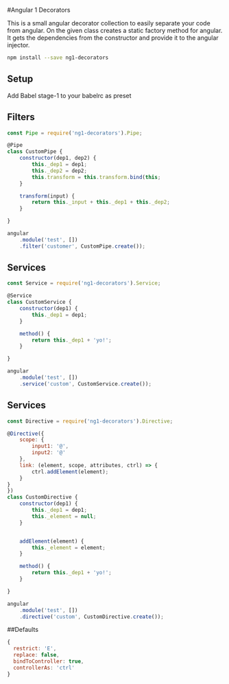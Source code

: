 #Angular 1 Decorators

This is a small angular decorator collection to easily separate your code from angular. On the given class creates 
a static factory method for angular. It gets the dependencies from the constructor and provide it to the angular injector. 

```bash
npm install --save ng1-decorators
```

## Setup
 
Add Babel stage-1 to your babelrc as preset

## Filters

```javascript
const Pipe = require('ng1-decorators').Pipe;

@Pipe
class CustomPipe {
    constructor(dep1, dep2) {
        this._dep1 = dep1;
        this._dep2 = dep2;
        this.transform = this.transform.bind(this;
    }

    transform(input) {
        return this._input + this._dep1 + this._dep2;
    }

}

angular
    .module('test', [])
    .filter('customer', CustomPipe.create());
```

## Services

```javascript
const Service = require('ng1-decorators').Service;

@Service
class CustomService {
    constructor(dep1) {
        this._dep1 = dep1;
    }

    method() {
        return this._dep1 + 'yo!';
    }

}

angular
    .module('test', [])
    .service('custom', CustomService.create());
```

## Services

```javascript
const Directive = require('ng1-decorators').Directive;

@Directive({
    scope: {
        input1: '@',
        input2: '@'
    },
    link: (element, scope, attributes, ctrl) => {
        ctrl.addElement(element);
    }
}
})
class CustomDirective {
    constructor(dep1) {
        this._dep1 = dep1;
        this._element = null;
    }


    addElement(element) {
        this._element = element;
    }

    method() {
        return this._dep1 + 'yo!';
    }

}

angular
    .module('test', [])
    .directive('custom', CustomDirective.create());
```

##Defaults
```javascript
{
  restrict: 'E',
  replace: false,
  bindToController: true,
  controllerAs: 'ctrl'
}
```

